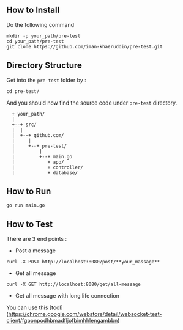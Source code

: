## How to Install

Do the following command
```
mkdir -p your_path/pre-test
cd your_path/pre-test
git clone https://github.com/iman-khaeruddin/pre-test.git
```

## Directory Structure

Get into the `pre-test` folder by :

```
cd pre-test/
```
And you should now find the source code under `pre-test` directory.

```
  + your_path/
  |
  +--+ src/
  |  |
  |  +--+ github.com/
  |     |
  |     +--+ pre-test/
  |         |
  |         +--+ main.go
  |            + app/
  |            + controller/
  |            + database/

```

## How to Run
```
go run main.go
```

## How to Test
There are 3 end points :
- Post a message
```
curl -X POST http://localhost:8080/post/**your_massage**
```
- Get all message
```
curl -X GET http://localhost:8080/get/all-message
```
- Get all message with long life connection

You can use this [tool] (https://chrome.google.com/webstore/detail/websocket-test-client/fgponpodhbmadfljofbimhhlengambbn)
